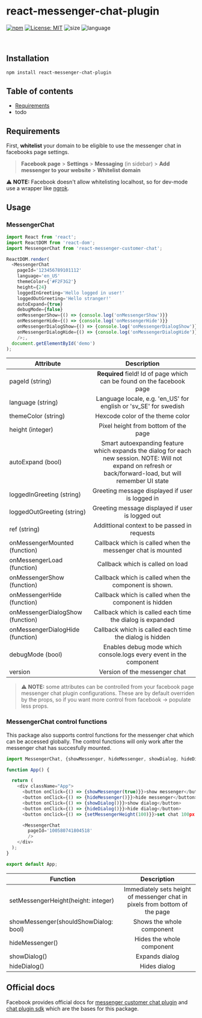 # react-messenger-chat-plugin
 
 [![npm](https://img.shields.io/npm/v/react-messenger-chat-plugin.svg)](https://www.npmjs.com/package/react-messenger-chat-plugin)
[![License: MIT](https://img.shields.io/badge/License-MIT-blue.svg)](https://opensource.org/licenses/MIT)
![size](https://img.shields.io/bundlephobia/min/react-messenger-chat-plugin?color=success)
![language](https://img.shields.io/github/languages/top/hueindahaus/react-messenger-chat-plugin?color=ff69b4)

![]()
![]()

## Installation 
```sh
npm install react-messenger-chat-plugin
```

## Table of contents

* [Requirements](#Requirements)
* todo

## Requirements

First, **whitelist** your domain to be eligible to use the messenger chat in facebooks page settings. 

> **Facebook page** > **Settings** > **Messaging** (in sidebar) > **Add messenger to your website** > **Whitelist domain**

:warning: **NOTE:** Facebook doesn't allow whitelisting localhost, so for dev-mode use a wrapper like [ngrok](https://ngrok.com/).

## Usage

### MessengerChat

```js
import React from 'react';
import ReactDOM from 'react-dom';
import MessengerChat from 'react-messenger-customer-chat';

ReactDOM.render(
  <MessengerChat 
    pageId='123456789101112' 
    language='en_US'
    themeColor={'#F2F3G2'} 
    height={24} 
    loggedInGreeting='Hello logged in user!' 
    loggedOutGreeting='Hello stranger!' 
    autoExpand={true} 
    debugMode={false}
    onMessengerShow={() => {console.log('onMessengerShow')}}
    onMessengerHide={() => {console.log('onMessengerHide')}}
    onMessengerDialogShow={() => {console.log('onMessengerDialogShow')}}
    onMessengerDialogHide={() => {console.log('onMessengerDialogHide')}}
    />;,
  document.getElementById('demo')
);
```

| Attribute     |  Description       |
| ------------- |:-------------:|
| pageId (string) | **Required** field! Id of page which can be found on the facebook page |are neat      |
| language (string)  | Language locale, e.g. 'en_US' for english or 'sv_SE' for swedish |
| themeColor (string) | Hexcode color of the theme color   |
| height (integer) | Pixel height from bottom of the page |     
| autoExpand (bool) | Smart autoexpanding feature which expands the dialog for each new session. NOTE: Will not expand on refresh or back/forward-load, but will remember UI state |     
| loggedInGreeting (string) | Greeting message displayed if user is logged in |     
| loggedOutGreeting (string) | Greeting message displayed if user is logged out  |     
| ref (string) |  Addittional context to be passed in requests |     
| onMessengerMounted (function) | Callback which is called when the messenger chat is mounted |     
| onMessengerLoad (function) | Callback which is called on load |     
| onMessengerShow (function) | Callback which is called when the component is shown.   |     
| onMessengerHide (function)| Callback which is called when the component is hidden    |     
| onMessengerDialogShow (function)| Callback which is called each time the dialog is expanded  |     
| onMessengerDialogHide (function)| Callback which is called each time the dialog is hidden   |     
| debugMode (bool) |  Enables debug mode which console.logs every event in the component  |     
| version | Version of the messenger chat |   

> :warning: **NOTE:** some attributes can be controlled from your facebook page messenger chat plugin configurations. These are by default overriden by the props, so if you want more control from facebook -> populate less props.

### MessengerChat control functions
This package also supports control functions for the messenger chat which can be accessed globally. The control functions will only work after the messenger chat has succesfully mounted.
```js
import MessengerChat, {showMessenger, hideMessenger, showDialog, hideDialog, setMessengerHeight} from './MessengerChat';

function App() {

  return (
    <div className="App">
      <button onClick={() => {showMessenger(true)}}>show messenger</button>
      <button onClick={() => {hideMessenger()}}>hide messenger</button>
      <button onClick={() => {showDialog()}}>show dialog</button>
      <button onClick={() => {hideDialog()}}>hide dialog</button>
      <button onclick={() => {setMessengerHeight(100)}}>set chat 100px from bottom<button>

      <MessengerChat 
        pageId='100580741804518' 
        />
    </div>
  );
}

export default App;
```

| Function        | Description           |
| ------------- |:-------------:|
| setMessengerHeight(height: integer)     | Immediately sets height of messenger chat in pixels from bottom of the page |
| showMessenger(shouldShowDialog: bool) | Shows the whole component |
| hideMessenger() | Hides the whole component |
| showDialog() | Expands dialog |
| hideDialog() | Hides dialog |

## Official docs
Facebook provides official docs for [messenger customer chat plugin](https://developers.facebook.com/docs/messenger-platform/discovery/facebook-chat-plugin/) and [chat plugin sdk](https://developers.facebook.com/docs/messenger-platform/discovery/customer-chat-plugin/sdk/) which are the bases for this package.
